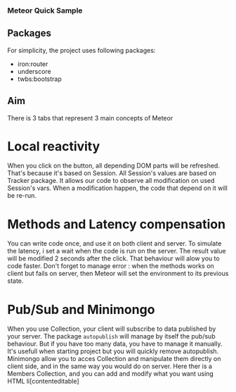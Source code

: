 ### Meteor Quick Sample ###

## Packages ##

For simplicity, the project uses following packages:

 - iron:router
 - underscore
 - twbs:bootstrap

## Aim ##

There is 3 tabs that represent 3 main concepts of Meteor

# Local reactivity #

When you click on the button, all depending DOM parts will be refreshed.
That's because it's based on Session. All Session's values are based on Tracker package. It allows our code to observe all modification on used Session's vars. When a modification happen, the code that depend on it will be re-run.

# Methods and Latency compensation #

You can write code once, and use it on both client and server. To simulate the latency, i set a wait when the code is run on the server. The result value will be modified 2 seconds after the click.
That behaviour will alow you to code faster. Don't forget to manage error : when the methods works on client but fails on server, then Meteor will set the environment to its previous state.

# Pub/Sub and Minimongo #

When you use Collection, your client will subscribe to data published by your server. The package `autopublish` will manage by itself the pub/sub behaviour. But if you have too many data, you have to manage it manually. It's usefull when starting project but you will quickly remove autopublish.
Minimongo allow you to acces Collection and manipulate them directly on client side, and in the same way you would do on server. 
Here ther is a Members Collection, and you can add and modify what you want using HTML li[contenteditable]

